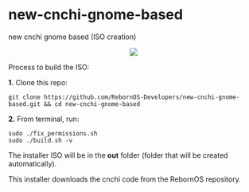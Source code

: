 # new-cnchi-gnome-based
new cnchi gnome based (ISO creation)

<p align="center">
<img src="https://raw.githubusercontent.com/RebornOS-Developers/new-cnchi-gnome-based/main/Screenshot-20210618-1.png">
</p>

Process to build the ISO:

**1.** Clone this repo:
```
git clone https://github.com/RebornOS-Developers/new-cnchi-gnome-based.git && cd new-cnchi-gnome-based
```

**2.** From terminal, run:
```
sudo ./fix_permissions.sh
sudo ./build.sh -v
```

The installer ISO will be in the **out** folder (folder that will be created automatically).

This installer downloads the cnchi code from the RebornOS repository.
